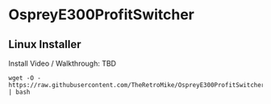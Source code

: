 # OspreyE300ProfitSwitcher

## Linux Installer
Install Video / Walkthrough: TBD

```
wget -O - https://raw.githubusercontent.com/TheRetroMike/OspreyE300ProfitSwitcher/main/install.sh | bash
```
